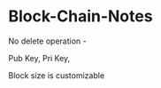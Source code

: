 # Block-Chain-Notes



No delete operation - 

Pub Key, Pri Key, 



Block size is customizable






